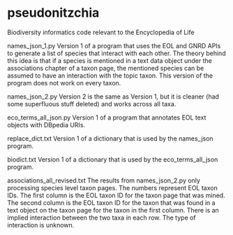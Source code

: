 pseudonitzchia
==============

Biodiversity informatics code relevant to the Encyclopedia of Life

names_json_1.py
Version 1 of a program that uses the EOL and GNRD APIs to generate a list of species that
interact with each other. The theory behind this idea is that if a species is mentioned 
in a text data object under the associations chapter of a taxon page, the mentioned 
species can be assumed to have an interaction with the topic taxon. This version of the 
program does not work on every taxon.

names_json_2.py
Version 2 is the same as Version 1, but it is cleaner (had some superfluous stuff 
deleted) and works across all taxa.

eco_terms_all_json.py
Version 1 of a program that annotates EOL text objects with DBpedia URIs.

replace_dict.txt
Version 1 of a dictionary that is used by the names_json program. 

biodict.txt
Version 1 of a dictionary that is used by the eco_terms_all_json program.

associations_all_revised.txt
The results from names_json_2.py only processing species level taxon pages. The numbers 
represent EOL taxon IDs. The first column is the EOL taxon ID for the taxon page that was 
mined. The second column is the EOL taxon ID for the taxon that was found in a text object 
on the taxon page for the taxon in the first column. There is an implied interaction 
between the two taxa in each row. The type of interaction is unknown.
